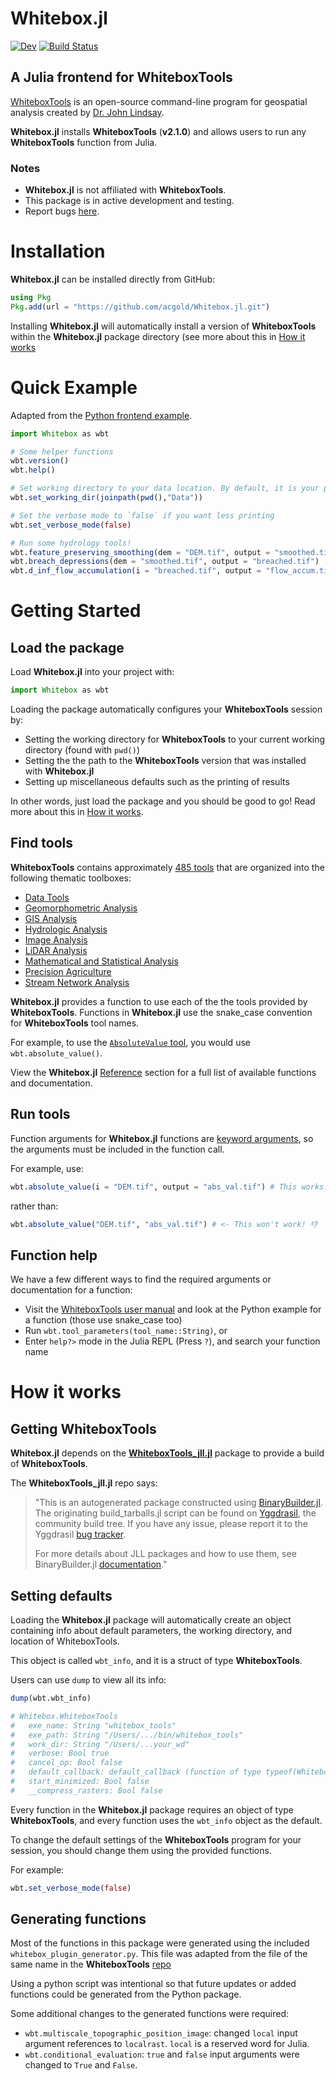 # Whitebox.jl

[![Dev](https://img.shields.io/badge/docs-dev-blue.svg)](https://acgold.github.io/Whitebox.jl/dev/)
[![Build Status](https://github.com/acgold/Whitebox.jl/actions/workflows/CI.yml/badge.svg?branch=main)](https://github.com/acgold/Whitebox.jl/actions/workflows/CI.yml?query=branch%3Amain)
<!-- [![Coverage](https://codecov.io/gh/acgold/Whitebox.jl/branch/main/graph/badge.svg)](https://codecov.io/gh/acgold/Whitebox.jl) -->

## A Julia frontend for WhiteboxTools

[WhiteboxTools](https://github.com/jblindsay/whitebox-tools) is an open-source command-line program for geospatial analysis created by [Dr. John Lindsay](https://jblindsay.github.io/ghrg/index.html).

**Whitebox.jl** installs **WhiteboxTools** (**v2.1.0**) and allows users to run any **WhiteboxTools** function from Julia.

### Notes

- **Whitebox.jl** is not affiliated with **WhiteboxTools**. 
- This package is in active development and testing.
- Report bugs [here](https://github.com/acgold/Whitebox.jl/issues).

# Installation

**Whitebox.jl** can be installed directly from GitHub:

```julia
using Pkg
Pkg.add(url = "https://github.com/acgold/Whitebox.jl.git")
```
Installing **Whitebox.jl** will automatically install a version of **WhiteboxTools** within the **Whitebox.jl** package directory (see more about this in [How it works](https://acgold.github.io/Whitebox.jl/dev/how_it_works)

# Quick Example

Adapted from the [Python frontend example](https://github.com/giswqs/whitebox-python#quick-example).

```julia
import Whitebox as wbt

# Some helper functions
wbt.version()
wbt.help()

# Set working directory to your data location. By default, it is your project's working directory (found via `pwd()`)
wbt.set_working_dir(joinpath(pwd(),"Data"))

# Set the verbose mode to `false` if you want less printing
wbt.set_verbose_mode(false)

# Run some hydrology tools!
wbt.feature_preserving_smoothing(dem = "DEM.tif", output = "smoothed.tif")
wbt.breach_depressions(dem = "smoothed.tif", output = "breached.tif")
wbt.d_inf_flow_accumulation(i = "breached.tif", output = "flow_accum.tif")

```

# Getting Started

## Load the package

Load **Whitebox.jl** into your project with:
```julia
import Whitebox as wbt
```

Loading the package automatically configures your **WhiteboxTools** session by: 
- Setting the working directory for **WhiteboxTools** to your current working directory (found with `pwd()`)
- Setting the the path to the **WhiteboxTools** version that was installed with **Whitebox.jl**
- Setting up miscellaneous defaults such as the printing of results

In other words, just load the package and you should be good to go! Read more about this in [How it works](@ref).

## Find tools

**WhiteboxTools** contains approximately [485 tools](https://www.whiteboxgeo.com/manual/wbt_book/available_tools/index.html) that are organized into the following thematic toolboxes:
- [Data Tools](https://www.whiteboxgeo.com/manual/wbt_book/available_tools/data_tools.html)
- [Geomorphometric Analysis](https://www.whiteboxgeo.com/manual/wbt_book/available_tools/geomorphometric_analysis.html)
- [GIS Analysis](https://www.whiteboxgeo.com/manual/wbt_book/available_tools/gis_analysis.html)
- [Hydrologic Analysis](https://www.whiteboxgeo.com/manual/wbt_book/available_tools/hydrological_analysis.html)
- [Image Analysis](https://www.whiteboxgeo.com/manual/wbt_book/available_tools/image_processing_tools.html)
- [LiDAR Analysis](https://www.whiteboxgeo.com/manual/wbt_book/available_tools/lidar_tools.html)
- [Mathematical and Statistical Analysis](https://www.whiteboxgeo.com/manual/wbt_book/available_tools/mathand_stats_tools.html)
- [Precision Agriculture](https://www.whiteboxgeo.com/manual/wbt_book/available_tools/precision_agriculture.html)
- [Stream Network Analysis](https://www.whiteboxgeo.com/manual/wbt_book/available_tools/stream_network_analysis.html)

**Whitebox.jl** provides a function to use each of the the tools provided by **WhiteboxTools**. Functions in **Whitebox.jl** use the snake_case convention for **WhiteboxTools** tool names. 

For example, to use the [`AbsoluteValue` tool](https://www.whiteboxgeo.com/manual/wbt_book/available_tools/mathand_stats_tools.html?highlight=AbsoluteValue#absolutevalue), you would use `wbt.absolute_value()`. 

View the **Whitebox.jl** [Reference](https://acgold.github.io/Whitebox.jl/dev/reference) section for a full list of available functions and documentation. 

## Run tools

Function arguments for **Whitebox.jl** functions are [keyword arguments](https://docs.julialang.org/en/v1/manual/functions/#Keyword-Arguments), so the arguments must be included in the function call.

For example, use: 
```julia
wbt.absolute_value(i = "DEM.tif", output = "abs_val.tif") # This works! 💯 🎉
```
rather than:
```julia
wbt.absolute_value("DEM.tif", "abs_val.tif") # <- This won't work! 👎
```

## Function help
We have a few different ways to find the required arguments or documentation for a function:
- Visit the [WhiteboxTools user manual](https://www.whiteboxgeo.com/manual/wbt_book/available_tools/index.html) and look at the Python example for a function (those use snake_case too)
- Run `wbt.tool_parameters(tool_name::String)`, or
- Enter `help?>` mode in the Julia REPL (Press `?`), and search your function name


# How it works

## Getting **WhiteboxTools**

**Whitebox.jl** depends on the [**WhiteboxTools_jll.jl**](https://github.com/JuliaBinaryWrappers/WhiteboxTools_jll.jl) package to provide a build of **WhiteboxTools**.

The **WhiteboxTools_jll.jl** repo says: 

>"This is an autogenerated package constructed using [BinaryBuilder.jl](https://github.com/JuliaPackaging/BinaryBuilder.jl). The originating build_tarballs.jl script can be found on [Yggdrasil](https://github.com/JuliaPackaging/Yggdrasil/), the community build tree. If you have any issue, please report it to the Yggdrasil [bug tracker](https://github.com/JuliaPackaging/Yggdrasil/issues).
>
>For more details about JLL packages and how to use them, see BinaryBuilder.jl [documentation](https://juliapackaging.github.io/BinaryBuilder.jl/dev/jll/)."

## Setting defaults

Loading the **Whitebox.jl** package will automatically create an object containing info about default parameters, the working directory, and location of WhiteboxTools. 

This object is called `wbt_info`, and it is a struct of type **WhiteboxTools**.

Users can use `dump` to view all its info:
```julia 
dump(wbt.wbt_info)

# Whitebox.WhiteboxTools
#   exe_name: String "whitebox_tools"
#   exe_path: String "/Users/.../bin/whitebox_tools"
#   work_dir: String "/Users/...your_wd"
#   verbose: Bool true
#   cancel_op: Bool false
#   default_callback: default_callback (function of type typeof(Whitebox.default_callback))
#   start_minimized: Bool false
#   __compress_rasters: Bool false
```

Every function in the **Whitebox.jl** package requires an object of type **WhiteboxTools**, and every function uses the `wbt_info` object as the default.

To change the default settings of the **WhiteboxTools** program for your session, you should change them using the provided functions.

For example:
```julia
wbt.set_verbose_mode(false)
```

## Generating functions

Most of the functions in this package were generated using the included `whitebox_plugin_generator.py`. This file was adapted from the file of the same name in the **WhiteboxTools** [repo](https://github.com/jblindsay/whitebox-tools/blob/master/whitebox_plugin_generator.py)

Using a python script was intentional so that future updates or added functions could be generated from the Python package.

Some additional changes to the generated functions were required:
- `wbt.multiscale_topographic_position_image`: changed `local` input argument references to `localrast`. `local` is a reserved word for Julia.
- `wbt.conditional_evaluation`: `true` and `false` input arguments were changed to `True` and `False`. 